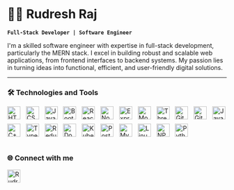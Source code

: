 # 👨‍💻 Rudresh Raj

**`Full-Stack Developer | Software Engineer`**

I'm a skilled software engineer with expertise in full-stack development, particularly the MERN stack. I excel in building robust and scalable web applications, from frontend interfaces to backend systems. My passion lies in turning ideas into functional, efficient, and user-friendly digital solutions.

---

### 🛠️ Technologies and Tools

<div style="display: grid; grid-template-columns: repeat(auto-fit, minmax(30px, 1fr)); gap: 10px;">
    <img alt="HTML5" width="30px" src="https://cdn.jsdelivr.net/gh/devicons/devicon/icons/html5/html5-original.svg" />
    <img alt="CSS3" width="30px" src="https://cdn.jsdelivr.net/gh/devicons/devicon/icons/css3/css3-original.svg" />
    <img alt="JavaScript" width="30px" src="https://cdn.jsdelivr.net/gh/devicons/devicon/icons/javascript/javascript-original.svg" />
    <img alt="Bootstrap" width="30px" src="https://cdn.jsdelivr.net/gh/devicons/devicon/icons/bootstrap/bootstrap-original.svg" />
    <img alt="React" width="30px" src="https://cdn.jsdelivr.net/gh/devicons/devicon/icons/react/react-original.svg" />
    <img alt="Node.js" width="30px" src="https://cdn.jsdelivr.net/gh/devicons/devicon/icons/nodejs/nodejs-original.svg" />
    <img alt="Express" width="30px" src="https://cdn.jsdelivr.net/gh/devicons/devicon/icons/express/express-original.svg" />
    <img alt="MongoDB" width="30px" src="https://cdn.jsdelivr.net/gh/devicons/devicon/icons/mongodb/mongodb-original.svg" />
    <img alt="Three.js" width="30px" src="https://cdn.jsdelivr.net/gh/devicons/devicon/icons/threejs/threejs-original.svg" />
    <img alt="Git" width="30px" src="https://cdn.jsdelivr.net/gh/devicons/devicon/icons/git/git-original.svg" />
    <img alt="GitHub" width="30px" src="https://cdn.jsdelivr.net/gh/devicons/devicon/icons/github/github-original.svg" />
    <img alt="Java" width="30px" src="https://cdn.jsdelivr.net/gh/devicons/devicon/icons/java/java-original.svg" />
    <img alt="C++" width="30px" src="https://cdn.jsdelivr.net/gh/devicons/devicon/icons/cplusplus/cplusplus-original.svg" />
    <img alt="TypeScript" width="30px" src="https://cdn.jsdelivr.net/gh/devicons/devicon/icons/typescript/typescript-original.svg" />
    <img alt="Redux" width="30px" src="https://cdn.jsdelivr.net/gh/devicons/devicon/icons/redux/redux-original.svg" />
    <img alt="Docker" width="30px" src="https://cdn.jsdelivr.net/gh/devicons/devicon/icons/docker/docker-original.svg" />
    <img alt="Kubernetes" width="30px" src="https://cdn.jsdelivr.net/gh/devicons/devicon/icons/kubernetes/kubernetes-plain.svg" />
    <img alt="PostgreSQL" width="30px" src="https://cdn.jsdelivr.net/gh/devicons/devicon/icons/postgresql/postgresql-original.svg" />
    <img alt="MySQL" width="30px" src="https://cdn.jsdelivr.net/gh/devicons/devicon/icons/mysql/mysql-original.svg" />
    <img alt="Linux" width="30px" src="https://cdn.jsdelivr.net/gh/devicons/devicon/icons/linux/linux-original.svg" />
    <img alt="NPM" width="30px" src="https://cdn.jsdelivr.net/gh/devicons/devicon/icons/npm/npm-original-wordmark.svg" />
    <img alt="Python" width="30px" src="https://cdn.jsdelivr.net/gh/devicons/devicon/icons/python/python-original.svg" />
</div>



#

### 🌐 Connect with me

<p align="left">
  <a href="https://www.linkedin.com/in/rudresh-raj-510734229/" target="_blank">
    <img align="center" src="https://cdn.jsdelivr.net/gh/devicons/devicon/icons/linkedin/linkedin-original.svg" alt="Rudresh Raj on LinkedIn" height="30" width="30" />
  </a>
</p>

<!--



-->
